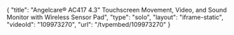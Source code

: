 {
    "title": "Angelcare&reg; AC417 4.3&quot; Touchscreen Movement, Video, and Sound Monitor with Wireless Sensor Pad",
    "type": "solo",
    "layout": "iframe-static",
    "videoId": "109973270",
    "url": "\/tvpembed\/109973270"
}